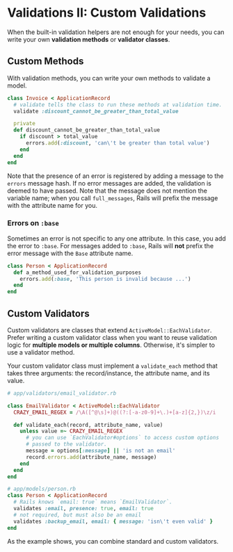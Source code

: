 # Validations II: Custom Validations

When the built-in validation helpers are not enough for your needs,
you can write your own **validation methods** or **validator
classes**.

## Custom Methods

With validation methods, you can write your own methods to validate a
model.

```ruby
class Invoice < ApplicationRecord
  # validate tells the class to run these methods at validation time.
  validate :discount_cannot_be_greater_than_total_value

  private
  def discount_cannot_be_greater_than_total_value
    if discount > total_value
      errors.add(:discount, 'can\'t be greater than total value')
    end
  end
end
```

Note that the presence of an error is registered by adding a message to the
`errors` message hash. If no error messages are added, the validation is deemed
to have passed. Note that the message does not mention the variable name; when
you call `full_messages`, Rails will prefix the message with the attribute name
for you.

### Errors on `:base`

Sometimes an error is not specific to any one attribute. In this case, you add
the error to `:base`. For messages added to `:base`, Rails will **not** prefix
the error message with the `Base` attribute name.

```ruby
class Person < ApplicationRecord
  def a_method_used_for_validation_purposes
    errors.add(:base, 'This person is invalid because ...')
  end
end
```

## Custom Validators

Custom validators are classes that extend `ActiveModel::EachValidator`. Prefer
writing a custom validator class when you want to reuse validation logic for
**multiple models or multiple columns**. Otherwise, it's simpler to use a
validator method.

Your custom validator class must implement a `validate_each` method that takes
three arguments: the record/instance, the attribute name, and its value.

```ruby
# app/validators/email_validator.rb

class EmailValidator < ActiveModel::EachValidator
  CRAZY_EMAIL_REGEX = /\A([^@\s]+)@((?:[-a-z0-9]+\.)+[a-z]{2,})\z/i

  def validate_each(record, attribute_name, value)
    unless value =~ CRAZY_EMAIL_REGEX
      # you can use `EachValidator#options` to access custom options
      # passed to the validator.
      message = options[:message] || 'is not an email'
      record.errors.add(attribute_name, message)
    end
  end
end

# app/models/person.rb
class Person < ApplicationRecord
  # Rails knows `email: true` means `EmailValidator`.
  validates :email, presence: true, email: true
  # not required, but must also be an email
  validates :backup_email, email: { message: 'isn\'t even valid' }
end
```

As the example shows, you can combine standard and custom validators.

